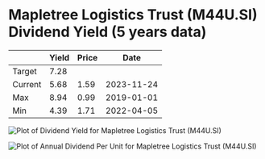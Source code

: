 # Mapletree Logistics Trust (M44U.SI) Dividend Yield (5 years data)

|     | Yield   | Price | Date       |
|-----|---------|-------|------------|
| Target | 7.28 |  |  |
| Current | 5.68 | 1.59  | 2023-11-24 |
| Max | 8.94 | 0.99  | 2019-01-01 |
| Min | 4.39 | 1.71  | 2022-04-05 |

![Plot of Dividend Yield for Mapletree Logistics Trust (M44U.SI)](M44U_div_5.png)

![Plot of Annual Dividend Per Unit for Mapletree Logistics Trust (M44U.SI)](M44U_yearly_dpu.png)
